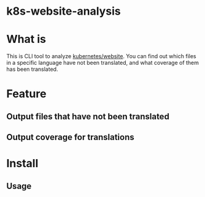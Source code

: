 # k8s-website-analysis

# What is
This is CLI tool to analyze [kubernetes/website](https://github.com/kubernetes/website).
You can find out which files in a specific language have not been translated, and what coverage of them has been translated.

# Feature
## Output files that have not been translated

## Output coverage for translations

# Install

## Usage
